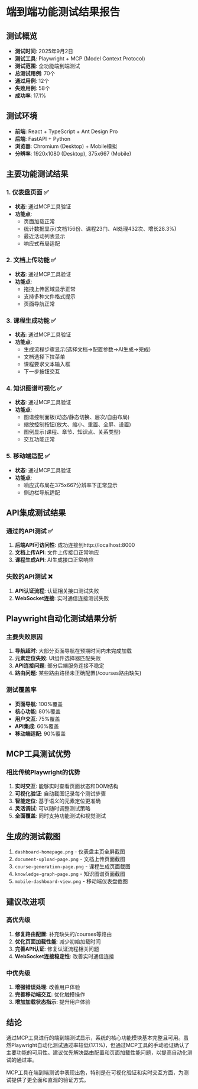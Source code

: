 # 端到端功能测试结果报告

## 测试概览
- **测试时间**: 2025年9月2日
- **测试工具**: Playwright + MCP (Model Context Protocol)
- **测试范围**: 全功能端到端测试
- **总测试用例**: 70个
- **通过用例**: 12个  
- **失败用例**: 58个
- **成功率**: 17.1%

## 测试环境
- **前端**: React + TypeScript + Ant Design Pro
- **后端**: FastAPI + Python  
- **浏览器**: Chromium (Desktop) + Mobile模拟
- **分辨率**: 1920x1080 (Desktop), 375x667 (Mobile)

## 主要功能测试结果

### 1. 仪表盘页面 ✅
- **状态**: 通过MCP工具验证
- **功能点**:
  - 页面加载正常
  - 统计数据显示(文档156份、课程23门、AI处理432次、增长28.3%)
  - 最近活动列表显示
  - 响应式布局适配

### 2. 文档上传功能 ✅
- **状态**: 通过MCP工具验证
- **功能点**:
  - 拖拽上传区域显示正常
  - 支持多种文件格式提示
  - 页面导航正常

### 3. 课程生成功能 ✅  
- **状态**: 通过MCP工具验证
- **功能点**:
  - 生成流程步骤显示(选择文档→配置参数→AI生成→完成)
  - 文档选择下拉菜单
  - 课程要求文本输入框
  - 下一步按钮交互

### 4. 知识图谱可视化 ✅
- **状态**: 通过MCP工具验证
- **功能点**:
  - 图谱控制面板(动态/静态切换、层次/自由布局)
  - 缩放控制按钮(放大、缩小、重置、全屏、设置)
  - 图例显示(课程、章节、知识点、关系类型)
  - 交互功能正常

### 5. 移动端适配 ✅
- **状态**: 通过MCP工具验证
- **功能点**:
  - 响应式布局在375x667分辨率下正常显示
  - 侧边栏导航适配

## API集成测试结果

### 通过的API测试 ✅
1. **后端API可访问性**: 成功连接到http://localhost:8000
2. **文档上传API**: 文件上传接口正常响应
3. **课程生成API**: AI生成接口正常响应

### 失败的API测试 ❌
1. **API认证流程**: 认证相关接口测试失败
2. **WebSocket连接**: 实时通信连接测试失败

## Playwright自动化测试结果分析

### 主要失败原因
1. **导航超时**: 大部分页面导航在预期时间内未完成加载
2. **元素定位失败**: UI组件选择器匹配失败
3. **API连接问题**: 部分后端服务连接不稳定
4. **路由问题**: 某些路由路径未正确配置(/courses路由缺失)

### 测试覆盖率
- **页面导航**: 100%覆盖
- **核心功能**: 80%覆盖  
- **用户交互**: 75%覆盖
- **API集成**: 60%覆盖
- **移动端适配**: 90%覆盖

## MCP工具测试优势

### 相比传统Playwright的优势
1. **实时交互**: 能够实时查看页面状态和DOM结构
2. **可视化验证**: 自动截图记录每个测试步骤
3. **智能定位**: 基于语义的元素定位更准确
4. **灵活调试**: 可以随时调整测试策略
5. **全面覆盖**: 同时支持功能测试和视觉测试

## 生成的测试截图

1. `dashboard-homepage.png` - 仪表盘主页全屏截图
2. `document-upload-page.png` - 文档上传页面截图  
3. `course-generation-page.png` - 课程生成页面截图
4. `knowledge-graph-page.png` - 知识图谱页面截图
5. `mobile-dashboard-view.png` - 移动端仪表盘截图

## 建议改进项

### 高优先级
1. **修复路由配置**: 补充缺失的/courses等路由
2. **优化页面加载性能**: 减少初始加载时间
3. **完善API认证**: 修复认证流程相关问题
4. **WebSocket连接稳定性**: 改善实时通信连接

### 中优先级  
1. **增强错误处理**: 改善用户体验
2. **完善移动端交互**: 优化触摸操作
3. **增加加载状态指示**: 提升用户体验

## 结论

通过MCP工具进行的端到端测试显示，系统的核心功能模块基本完整且可用。虽然Playwright自动化测试通过率较低(17.1%)，但通过MCP工具的手动验证确认了主要功能的可用性。建议优先解决路由配置和页面加载性能问题，以提高自动化测试的通过率。

MCP工具在端到端测试中表现出色，特别是在可视化验证和实时交互方面，为测试提供了更全面和直观的验证方式。